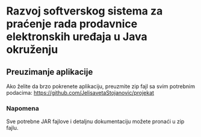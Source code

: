 # Razvoj softverskog sistema za praćenje rada prodavnice elektronskih uređaja u Java okruženju

## Preuzimanje aplikacije
Ako želite da brzo pokrenete aplikaciju, preuzmite zip fajl sa svim potrebnim podacima: https://github.com/JelisavetaStojanovic/projekat

### Napomena
Sve potrebne JAR fajlove i detaljnu dokumentaciju možete pronaći u zip fajlu.
